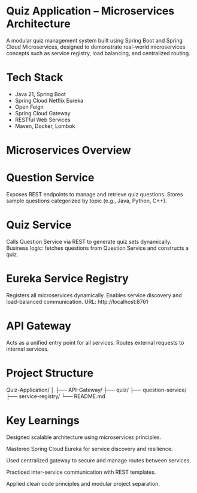 # Quiz Application – Microservices Architecture
A modular quiz management system built using Spring Boot and Spring Cloud Microservices, designed to demonstrate real-world microservices concepts such as service registry, load balancing, and centralized routing.

# Tech Stack
* Java 21, Spring Boot
* Spring Cloud Netflix Eureka
* Open Feign
* Spring Cloud Gateway
* RESTful Web Services
* Maven, Docker, Lombok

# Microservices Overview
# Question Service
Exposes REST endpoints to manage and retrieve quiz questions.
Stores sample questions categorized by topic (e.g., Java, Python, C++).

# Quiz Service
Calls Question Service via REST to generate quiz sets dynamically.
Business logic: fetches questions from Question Service and constructs a quiz.

# Eureka Service Registry
Registers all microservices dynamically.
Enables service discovery and load-balanced communication.
URL: http://localhost:8761

# API Gateway
Acts as a unified entry point for all services.
Routes external requests to internal services.

# Project Structure
Quiz-Application/
│
├── API-Gateway/
├── quiz/
├── question-service/
├── service-registry/
└── README.md

# Key Learnings
Designed scalable architecture using microservices principles.

Mastered Spring Cloud Eureka for service discovery and resilience.

Used centralized gateway to secure and manage routes between services.

Practiced inter-service communication with REST templates.

Applied clean code principles and modular project separation.
